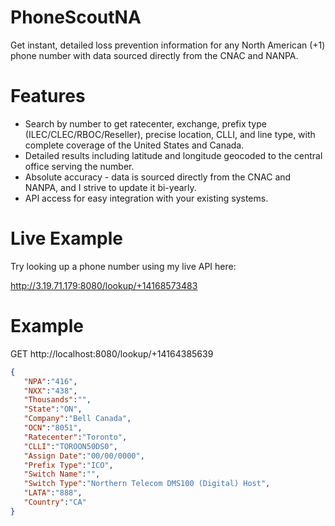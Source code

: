 # PhoneScoutNA
Get instant, detailed loss prevention information for any North American (+1) phone number with data sourced directly from the CNAC and NANPA.

# Features
- Search by number to get ratecenter, exchange, prefix type (ILEC/CLEC/RBOC/Reseller), precise location, CLLI, and line type, with complete coverage of the United States and Canada.
- Detailed results including latitude and longitude geocoded to the central office serving the number.
- Absolute accuracy - data is sourced directly from the CNAC and NANPA, and I strive to update it bi-yearly.
- API access for easy integration with your existing systems.

# Live Example

Try looking up a phone number using my live API here:

http://3.19.71.179:8080/lookup/+14168573483

# Example

GET http://localhost:8080/lookup/+14164385639

```json
{
   "NPA":"416",
   "NXX":"438",
   "Thousands":"",
   "State":"ON",
   "Company":"Bell Canada",
   "OCN":"8051",
   "Ratecenter":"Toronto",
   "CLLI":"TOROON50DS0",
   "Assign Date":"00/00/0000",
   "Prefix Type":"ICO",
   "Switch Name":"",
   "Switch Type":"Northern Telecom DMS100 (Digital) Host",
   "LATA":"888",
   "Country":"CA"
}
```
